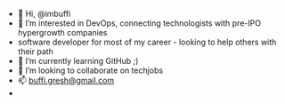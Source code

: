 - 👋 Hi, @imbuffi
- 👀 I’m interested in DevOps, connecting technologists with pre-IPO hypergrowth companies
- software developer for most of my career - looking to help others with their path
- 🌱 I’m currently learning GitHub ;)
- 💞️ I’m looking to collaborate on techjobs
- 📫 buffi.gresh@gmail.com
- 

<!---
imbuffi/imbuffi is a ✨ special ✨ repository because its `README.md` (this file) appears on your GitHub profile.
You can click the Preview link to take a look at your changes.
--->
